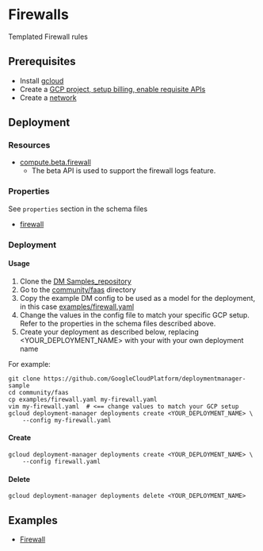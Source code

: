 # Firewalls

Templated Firewall rules

## Prerequisites

- Install [gcloud](https://cloud.google.com/sdk)
- Create a [GCP project, setup billing, enable requisite APIs](docs/templates/project.md)
- Create a [network](docs/templates/network.md)

## Deployment

### Resources

- [compute.beta.firewall](https://cloud.google.com/compute/docs/reference/rest/beta/firewalls)
  - The beta API is used to support the firewall logs feature.


### Properties

See `properties` section in the schema files

-  [firewall](../../templates/firewall.py.schema)


### Deployment

#### Usage

1. Clone the [DM Samples_repository](https://github.com/GoogleCloudPlatform/deploymentmanager-sample)
2. Go to the [community/faas](community/faas) directory
3. Copy the example DM config to be used as a model for the deployment, in this case [examples/firewall.yaml](examples/firewall.yaml)
4. Change the values in the config file to match your specific GCP setup.
   Refer to the properties in the schema files described above.
5. Create your deployment as described below, replacing <YOUR_DEPLOYMENT_NAME>
   with your with your own deployment name


For example:

```
git clone https://github.com/GoogleCloudPlatform/deploymentmanager-sample
cd community/faas
cp examples/firewall.yaml my-firewall.yaml
vim my-firewall.yaml  # <== change values to match your GCP setup
gcloud deployment-manager deployments create <YOUR_DEPLOYMENT_NAME> \
    --config my-firewall.yaml
```

#### Create

```
gcloud deployment-manager deployments create <YOUR_DEPLOYMENT_NAME> \
    --config firewall.yaml
```


#### Delete

```
gcloud deployment-manager deployments delete <YOUR_DEPLOYMENT_NAME>
```


## Examples

- [Firewall](../examples/firewall.yaml)
